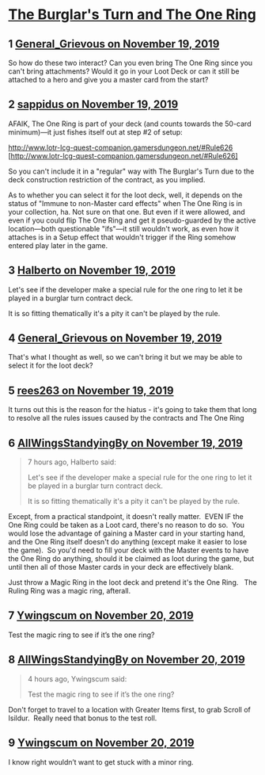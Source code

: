 # [The Burglar&#039;s Turn and The One Ring](https://community.fantasyflightgames.com/topic/302485-the-burglars-turn-and-the-one-ring/)

## 1 [General_Grievous on November 19, 2019](https://community.fantasyflightgames.com/topic/302485-the-burglars-turn-and-the-one-ring/?do=findComment&comment=3832244)

So how do these two interact? Can you even bring The One Ring since you can't bring attachments? Would it go in your Loot Deck or can it still be attached to a hero and give you a master card from the start?

## 2 [sappidus on November 19, 2019](https://community.fantasyflightgames.com/topic/302485-the-burglars-turn-and-the-one-ring/?do=findComment&comment=3832275)

AFAIK, The One Ring is part of your deck (and counts towards the 50-card minimum)—it just fishes itself out at step #2 of setup:

http://www.lotr-lcg-quest-companion.gamersdungeon.net/#Rule626 [http://www.lotr-lcg-quest-companion.gamersdungeon.net/#Rule626]

So you can't include it in a "regular" way with The Burglar's Turn due to the deck construction restriction of the contract, as you implied.

As to whether you can select it for the loot deck, well, it depends on the status of "Immune to non-Master card effects" when The One Ring is in your collection, ha. Not sure on that one. But even if it were allowed, and even if you could flip The One Ring and get it pseudo-guarded by the active location—both questionable "ifs"—it still wouldn't work, as even how it attaches is in a Setup effect that wouldn't trigger if the Ring somehow entered play later in the game.

## 3 [Halberto on November 19, 2019](https://community.fantasyflightgames.com/topic/302485-the-burglars-turn-and-the-one-ring/?do=findComment&comment=3832321)

Let's see if the developer make a special rule for the one ring to let it be played in a burglar turn contract deck.

It is so fitting thematically it's a pity it can't be played by the rule.

## 4 [General_Grievous on November 19, 2019](https://community.fantasyflightgames.com/topic/302485-the-burglars-turn-and-the-one-ring/?do=findComment&comment=3832510)

That's what I thought as well, so we can't bring it but we may be able to select it for the loot deck? 

## 5 [rees263 on November 19, 2019](https://community.fantasyflightgames.com/topic/302485-the-burglars-turn-and-the-one-ring/?do=findComment&comment=3832704)

It turns out this is the reason for the hiatus - it's going to take them that long to resolve all the rules issues caused by the contracts and The One Ring

## 6 [AllWingsStandyingBy on November 19, 2019](https://community.fantasyflightgames.com/topic/302485-the-burglars-turn-and-the-one-ring/?do=findComment&comment=3832815)

> 7 hours ago, Halberto said:
> 
> Let's see if the developer make a special rule for the one ring to let it be played in a burglar turn contract deck.
> 
> It is so fitting thematically it's a pity it can't be played by the rule.


Except, from a practical standpoint, it doesn't really matter.  EVEN IF the One Ring could be taken as a Loot card, there's no reason to do so.  You would lose the advantage of gaining a Master card in your starting hand, and the One Ring itself doesn't do anything (except make it easier to lose the game).  So you'd need to fill your deck with the Master events to have the One Ring do anything, should it be claimed as loot during the game, but until then all of those Master cards in your deck are effectively blank.

Just throw a Magic Ring in the loot deck and pretend it's the One Ring.   The Ruling Ring was a magic ring, afterall.

## 7 [Ywingscum on November 20, 2019](https://community.fantasyflightgames.com/topic/302485-the-burglars-turn-and-the-one-ring/?do=findComment&comment=3833217)

Test the magic ring to see if it’s the one ring?

## 8 [AllWingsStandyingBy on November 20, 2019](https://community.fantasyflightgames.com/topic/302485-the-burglars-turn-and-the-one-ring/?do=findComment&comment=3833421)

> 4 hours ago, Ywingscum said:
> 
> Test the magic ring to see if it’s the one ring?


Don't forget to travel to a location with Greater Items first, to grab Scroll of Isildur.  Really need that bonus to the test roll.

## 9 [Ywingscum on November 20, 2019](https://community.fantasyflightgames.com/topic/302485-the-burglars-turn-and-the-one-ring/?do=findComment&comment=3833453)

I know right wouldn’t want to get stuck with a minor ring.

